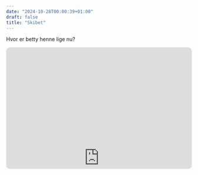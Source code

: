 ```yaml
---
date: "2024-10-28T00:00:39+01:00"
draft: false
title: "Skibet"
---
```


Hvor er betty henne lige nu?
<div style="width: 100%; overflow: hidden; height: 340px;">
    <div style="width: 100%; overflow: hidden; height: 330px;border-radius: 10px">
    <iframe
        src="https://www.marinetraffic.com/en/ais/embed/shipid:5630282"
        width="100%"
        height="600px"
        frameborder="0"
        >
    </iframe>
    </div>
</div>
